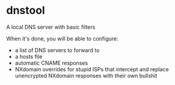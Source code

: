 dnstool
=========
A local DNS server with basic filters

When it's done, you will be able to configure:
 * a list of DNS servers to forward to
 * a hosts file
 * automatic CNAME responses
 * NXdomain overrides for stupid ISPs that intercept and replace unencrypted NXdomain responses with their own bullshit
